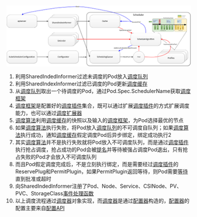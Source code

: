 <!--
 * @Author: jinde.zgm
 * @Date: 2021-02-27 10:15:21
 * @Description: kube-scheduler源码解析
-->

![kube-scheduler](./kube-scheduler.png)

1. 利用SharedIndedInformer过滤未调度的Pod放入[调度队列](./SchedulingQueue.md)
2. 利用SharedIndexInformer过滤已调度的Pod更新[调度缓存](./Cache.md)
3. 从[调度队列](./SchedulingQueue.md)取出一个待调度的Pod，通过Pod.Spec.SchedulerName获取[调度框架](./Framework.md)
4. [调度框架](./Framework.md)是配置好的[调度插件](./Plugin.md)集合，既可以通过扩展[调度插件](./Plugin.md)的方式扩展调度能力，也可以通过[调度扩展器](./Extender.md)
5. [调度算法](./ScheduleAlgorithm.md)利用[调度缓存](./Cache.md)的快照以及输入的[调度框架](./Framework.md)，为Pod选择最优的节点
6. 如果[调度算法](./ScheduleAlgorithm.md)执行失败，将Pod放入[调度队列](./SchedulingQueue.md)的不可调度自队列；如果[调度算法](./ScheduleAlgorithm.md)执行成功，通知[调度缓存](./Cache.md)假定调度Pod后异步绑定，绑定成功执行2
7. 其实[调度算法](./ScheduleAlgorithm.md)并不是执行失败就将Pod放入不可调度队列，而是通过[调度插件](./Plugin.md)执行抢占调度，抢占成功的Pod会被[提名](./PodNominator.md)并等待被强占调度Pod退出，只有抢占失败的Pod才会放入不可调度队列
8. 而且Pod假定调度完成后，不是立刻执行绑定，而是需要经过[调度插件](./Plugin.md)的ReservePlug和PermitPlugin，如果PermitPlugin返回等待，则Pod需要[等待](./WaitingPods.md)直到批准或超时
9.  向SharedIndedInformer注册了Pod、Node、Service、CSINode、PV、PVC、StorageClass[事件处理函数](./EventHandlers.md)
10. 以上调度流程通过[调度器](./Scheduler.md)对象实现，而[调度器](./Scheduler.md)是通过[配置器](./Configurator.md)构造的，[配置器](./Configurator.md)的配置主要来自[配置API](./KubeSchedulerConfiguration.md)
